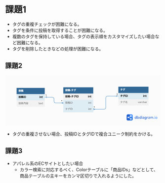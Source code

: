 # 課題1

- タグの重複チェックが困難になる。
- タグを条件に投稿を取得することが困難になる。
- 複数のタグを保持している場合、タグの表示順をカスタマイズしたい場合など困難になる。
- タグを削除したときなどの処理が困難になる。

## 課題2

![ER図](./DB_UNTI_PATTERN_1.png)

- タグの重複させない場合、投稿IDとタグIDで複合ユニーク制約をかける。

## 課題3
- アパレル系のECサイトとしたい場合
  - カラー検索に対応するべく、Colorテーブルに「商品IDs」などとして、商品テーブルの主キーをカンマ区切りで入れるようにした。
